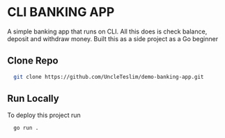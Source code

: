 
# CLI BANKING APP

A simple banking app that runs on CLI. All this does is check balance, deposit and withdraw money. Built this as a side project as a Go beginner


## Clone Repo
```bash
  git clone https://github.com/UncleTeslim/demo-banking-app.git
```
## Run Locally

To deploy this project run

```bash
  go run .
```

